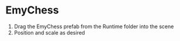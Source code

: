 # EmyChess

1. Drag the EmyChess prefab from the Runtime folder into the scene
2. Position and scale as desired
